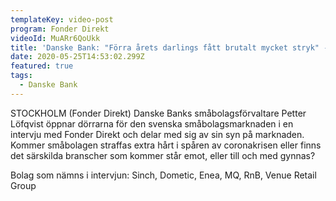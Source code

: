 ```yaml
---
templateKey: video-post
program: Fonder Direkt
videoId: MuARr6QoUkk
title: 'Danske Bank: "Förra årets darlings fått brutalt mycket stryk" - Löfqvist'
date: 2020-05-25T14:53:02.299Z
featured: true
tags:
  - Danske Bank
---
```

STOCKHOLM (Fonder Direkt) Danske Banks småbolagsförvaltare Petter Löfqvist öppnar dörrarna för den svenska småbolagsmarknaden i en intervju med Fonder Direkt och delar med sig av sin syn på marknaden. Kommer småbolagen straffas extra hårt i spåren av coronakrisen eller finns det särskilda branscher som kommer står emot, eller till och med gynnas? 

Bolag som nämns i intervjun: Sinch, Dometic, Enea, MQ, RnB, Venue Retail Group